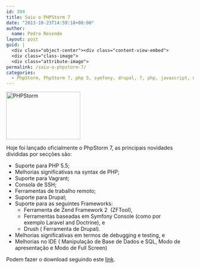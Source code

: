 ```yaml
---
id: 394
title: Saiu o PHPStorm 7
date: "2013-10-23T14:59:18+00:00"
author:
  name: Pedro Resende
layout: post
guid: |
  <div class="object-center"><div class="content-view-embed">
  <div class="class-image">
  <div class="attribute-image">
permalink: /saiu-o-phpstorm-7/
categories:
  - PhpStorm, PhpStorm 7, php 5, symfony, drupal, 7, php, javascript, misc, netbeans, html5, Zend, IDE
---
```


<div class="object-center">
  <div class="content-view-embed">
    <div class="class-image">
      <div class="attribute-image">
      <img src="https://blog.resende.biz/assets/blog/ezdemo_site/storage/images/media/images/phpstorm/12056-1-eng-GB/PHPStorm_medium.jpg" width="199" height="128"  style="border: 0px solid ;" alt="PHPStorm" title="PHPStorm" />
      </div>
    </div>
  </div>
</div>

Hoje foi lançado oficialmente o PhpStorm 7, as principais novidades divididas por secções são:

- Suporte para PHP 5.5;
- Melhorias significativas na syntax de PHP;
- Suporte para Vagrant;
- Consola de SSH;
- Ferramentas de trabalho remoto;
- Suporte para Drupal;
- Suporte para as seguintes Frameworks:
  - Ferramenta de Zend Framework 2 &nbsp;(ZFTool),
  - Ferramentas baseadas em Symfony Console&nbsp;(como por exemplo&nbsp;Laravel&nbsp;and&nbsp;Doctrine), e
  - Drush ( Ferramenta de Drupal).
- Melhorias significativas em termos de debugging e testing, e&nbsp;
- Melhorias no IDE ( Manipulação de Base de Dados e SQL, Modo de apresentação e Modo de Full Screen)

Podem fazer o download seguindo este&nbsp;<a href="http://www.jetbrains.com/phpstorm/" target="_blank">link</a>.
